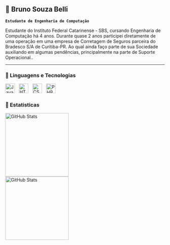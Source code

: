 ## 🦊 Bruno Souza Belli

**`Estudante de Engenharia de Computação`**

Estudante do Instituto Federal Catarinense - SBS, cursando Engenharia de Computação há 4 anos.
Durante quase 2 anos participei diretamente de uma operação em uma empresa de Corretagem de Seguros parceira
do Bradesco S/A de Curitiba-PR. Ao qual ainda faço parte de sua Sociedade auxiliando em algumas pendências,
principalmente na parte de Suporte Operacional..

---

### 👾 Linguagens e Tecnologias

<img 
src="https://cdn.jsdelivr.net/gh/devicons/devicon@latest/icons/java/java-original.svg"
align = "left"
title = "Java"
width = "30px"
style = "padding-right: 10px;"
/>

<img src="https://cdn.jsdelivr.net/gh/devicons/devicon@latest/icons/html5/html5-original.svg"
align = "left"
title = "HTML"
width = "30px"
style = "padding-right: 10px;"
/>

<img src="https://cdn.jsdelivr.net/gh/devicons/devicon@latest/icons/css3/css3-original.svg"
align = "left"
title = "CSS"
width = "30px"
style = "padding-right: 10px;" 
/>


<img src="https://cdn.jsdelivr.net/gh/devicons/devicon@latest/icons/php/php-original.svg" 
align = "left"
title = "PHP"
width = "30px"
style = "padding-right: 10px;" 
/>

</br>
</br>          
          
### 🤖 Estatisticas

<img src="https://github-readme-stats.vercel.app/api?username=brunosbelli&show_icons=true&theme=tokyonight&locale=pt-br" 
align = "left"
alt = "GitHub Stats"
height = "200"
style = "padding-right: 10px;" 
/>

<img src="https://github-readme-stats.vercel.app/api/top-langs/?username=brunosbelli&theme=tokyonight&custom_title=Tecnologias&layout=compact" 
align = "left"
alt = "GitHub Stats"
height = "200"
style = "padding-right: 100px;" 
/>

 
